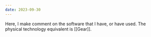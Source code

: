 ```yaml
---
date: 2023-09-30
---
```

Here, I make comment on the software that I have, or have used. The physical technology equivalent is [[Gear]].